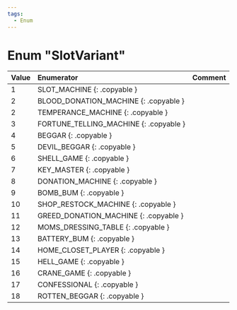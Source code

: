 ```yaml
---
tags:
  - Enum
---
```

# Enum "SlotVariant"
|Value|Enumerator|Comment|
|:--|:--|:--|
|1 |SLOT_MACHINE {: .copyable } |  |
|2 |BLOOD_DONATION_MACHINE {: .copyable } |  |
|2 |TEMPERANCE_MACHINE {: .copyable } |  |
|3 |FORTUNE_TELLING_MACHINE {: .copyable } |  |
|4 |BEGGAR {: .copyable } |  |
|5 |DEVIL_BEGGAR {: .copyable } |  |
|6 |SHELL_GAME {: .copyable } |  |
|7 |KEY_MASTER {: .copyable } |  |
|8 |DONATION_MACHINE {: .copyable } |  |
|9 |BOMB_BUM {: .copyable } |  |
|10 |SHOP_RESTOCK_MACHINE {: .copyable } |  |
|11 |GREED_DONATION_MACHINE {: .copyable } |  |
|12 |MOMS_DRESSING_TABLE {: .copyable } |  |
|13 |BATTERY_BUM {: .copyable } |  |
|14 |HOME_CLOSET_PLAYER {: .copyable } |  |
|15 |HELL_GAME {: .copyable } |  |
|16 |CRANE_GAME {: .copyable } |  |
|17 |CONFESSIONAL {: .copyable } |  |
|18 |ROTTEN_BEGGAR {: .copyable } |  |
